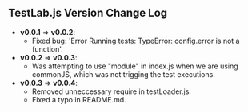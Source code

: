 ## TestLab.js Version Change Log

* __v0.0.1__ => __v0.0.2__:
    * Fixed bug: 'Error Running tests: TypeError: config.error is not a function'.
* __v0.0.2__ => __v0.0.3__:
    * Was attempting to use "module" in index.js when we are using commonJS, which was not trigging the test executions.
* __v0.0.3__ => __v0.0.4__:
    * Removed unneccessary require in testLoader.js.
    * Fixed a typo in README.md.